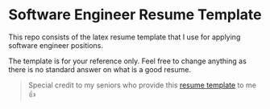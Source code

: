 # Software Engineer Resume Template
This repo consists of the latex resume template that I use for applying software engineer positions.

The template is for your reference only. Feel free to change anything as there is no standard answer on what is a good resume.

> Special credit to my seniors who provide this [resume template](https://github.com/kkdlau/SWE-Latex-Resume-Template) to me :+1:
